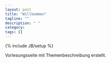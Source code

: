 ```yaml
---
layout: post
title: "Willkommen"
tagline: ""
description: " "
category: 
tags: []
---
```

{% include JB/setup %}

Vorlesungsseite mit Themenbeschreibung erstellt.